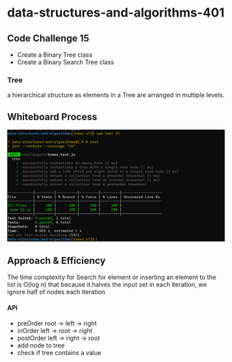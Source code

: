 # data-structures-and-algorithms-401

## Code Challenge 15

- Create a Binary Tree class
- Create a Binary Search Tree class

### Tree

a hierarchical structure as elements in a Tree are arranged in multiple levels.

## Whiteboard Process
<!-- Embedded whiteboard image -->
![image](assets/Capture24.PNG)

## Approach & Efficiency
<!-- What approach did you take? Why? What is the Big O space/time for this approach? -->
The time complexity for Search for element or inserting an element to the list is O(log n) that because it halves the input set in each iteration, we ignore half of nodes each iteration

#### API

- preOrder root -> left -> right
- inOrder left -> root -> right
- postOrder left -> right -> root
- add node to tree
- check if tree contains a value